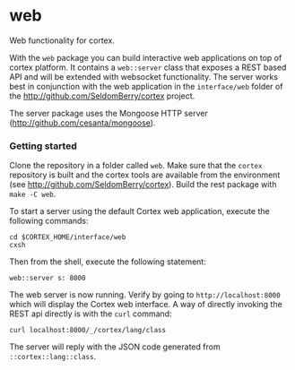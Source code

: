 # web
Web functionality for cortex. 

With the `web` package you can build interactive web applications on top of cortex platform. It contains a `web::server` class that exposes a REST based API and will be extended with websocket functionality. The server works best in conjunction with the web application in the `interface/web` folder of the http://github.com/SeldomBerry/cortex project.

The server package uses the Mongoose HTTP server (http://github.com/cesanta/mongoose). 

### Getting started
Clone the repository in a folder called `web`. Make sure that the `cortex` repository is built and the cortex tools are available from the environment (see http://github.com/SeldomBerry/cortex). Build the rest package with `make -C web`.

To start a server using the default Cortex web application, execute the following commands:
```
cd $CORTEX_HOME/interface/web
cxsh
```
Then from the shell, execute the following statement:
```
web::server s: 8000
```
The web server is now running. Verify by going to `http://localhost:8000` which will display the Cortex web interface. A way of directly invoking the REST api directly is with the `curl` command:
```
curl localhost:8000/_/cortex/lang/class
```
The server will reply with the JSON code generated from `::cortex::lang::class`.
